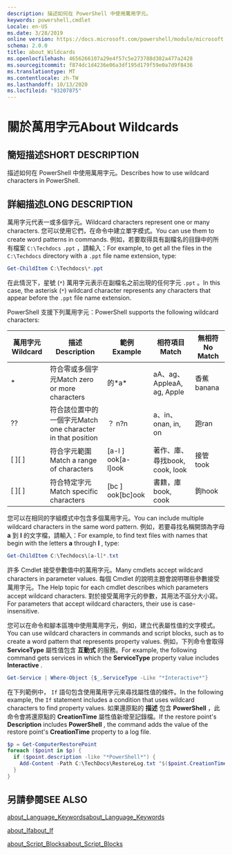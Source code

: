 ```yaml
---
description: 描述如何在 PowerShell 中使用萬用字元。
keywords: powershell,cmdlet
Locale: en-US
ms.date: 3/28/2019
online version: https://docs.microsoft.com/powershell/module/microsoft.powershell.core/about/about_wildcards?view=powershell-5.1&WT.mc_id=ps-gethelp
schema: 2.0.0
title: about_Wildcards
ms.openlocfilehash: 4656266107a29e4f57c5e273788d382a477a2428
ms.sourcegitcommit: f874dc1d4236e06a3df195d179f59e0a7d9f8436
ms.translationtype: MT
ms.contentlocale: zh-TW
ms.lasthandoff: 10/13/2020
ms.locfileid: "93207875"
---
```

# <a name="about-wildcards"></a><span data-ttu-id="801bd-104">關於萬用字元</span><span class="sxs-lookup"><span data-stu-id="801bd-104">About Wildcards</span></span>

## <a name="short-description"></a><span data-ttu-id="801bd-105">簡短描述</span><span class="sxs-lookup"><span data-stu-id="801bd-105">SHORT DESCRIPTION</span></span>

<span data-ttu-id="801bd-106">描述如何在 PowerShell 中使用萬用字元。</span><span class="sxs-lookup"><span data-stu-id="801bd-106">Describes how to use wildcard characters in PowerShell.</span></span>

## <a name="long-description"></a><span data-ttu-id="801bd-107">詳細描述</span><span class="sxs-lookup"><span data-stu-id="801bd-107">LONG DESCRIPTION</span></span>

<span data-ttu-id="801bd-108">萬用字元代表一或多個字元。</span><span class="sxs-lookup"><span data-stu-id="801bd-108">Wildcard characters represent one or many characters.</span></span> <span data-ttu-id="801bd-109">您可以使用它們，在命令中建立單字模式。</span><span class="sxs-lookup"><span data-stu-id="801bd-109">You can use them to create word patterns in commands.</span></span> <span data-ttu-id="801bd-110">例如，若要取得具有副檔名的目錄中的所有檔案 `C:\Techdocs` `.ppt` ，請輸入：</span><span class="sxs-lookup"><span data-stu-id="801bd-110">For example, to get all the files in the `C:\Techdocs` directory with a `.ppt` file name extension, type:</span></span>

```powershell
Get-ChildItem C:\Techdocs\*.ppt
```

<span data-ttu-id="801bd-111">在此情況下，星號 (`*`) 萬用字元表示在副檔名之前出現的任何字元 `.ppt` 。</span><span class="sxs-lookup"><span data-stu-id="801bd-111">In this case, the asterisk (`*`) wildcard character represents any characters that appear before the `.ppt` file name extension.</span></span>

<span data-ttu-id="801bd-112">PowerShell 支援下列萬用字元：</span><span class="sxs-lookup"><span data-stu-id="801bd-112">PowerShell supports the following wildcard characters:</span></span>

|<span data-ttu-id="801bd-113">萬用字元</span><span class="sxs-lookup"><span data-stu-id="801bd-113">Wildcard</span></span>|<span data-ttu-id="801bd-114">描述</span><span class="sxs-lookup"><span data-stu-id="801bd-114">Description</span></span>               |<span data-ttu-id="801bd-115">範例</span><span class="sxs-lookup"><span data-stu-id="801bd-115">Example</span></span> |<span data-ttu-id="801bd-116">相符項目</span><span class="sxs-lookup"><span data-stu-id="801bd-116">Match</span></span>        |<span data-ttu-id="801bd-117">無相符</span><span class="sxs-lookup"><span data-stu-id="801bd-117">No Match</span></span>|
|--------|--------------------------|--------|-------------|--------|
|\*      |<span data-ttu-id="801bd-118">符合零或多個字元</span><span class="sxs-lookup"><span data-stu-id="801bd-118">Match zero or more characters</span></span> | <span data-ttu-id="801bd-119">的\*</span><span class="sxs-lookup"><span data-stu-id="801bd-119">a\*</span></span>  | <span data-ttu-id="801bd-120">aA、ag、Apple</span><span class="sxs-lookup"><span data-stu-id="801bd-120">aA, ag, Apple</span></span> | <span data-ttu-id="801bd-121">香蕉</span><span class="sxs-lookup"><span data-stu-id="801bd-121">banana</span></span> |
|<span data-ttu-id="801bd-122">?</span><span class="sxs-lookup"><span data-stu-id="801bd-122">?</span></span>       |<span data-ttu-id="801bd-123">符合該位置中的一個字元</span><span class="sxs-lookup"><span data-stu-id="801bd-123">Match one character in that position</span></span> | <span data-ttu-id="801bd-124">？ n</span><span class="sxs-lookup"><span data-stu-id="801bd-124">?n</span></span> | <span data-ttu-id="801bd-125">a、in、on</span><span class="sxs-lookup"><span data-stu-id="801bd-125">an, in, on</span></span> | <span data-ttu-id="801bd-126">跑</span><span class="sxs-lookup"><span data-stu-id="801bd-126">ran</span></span> |
|<span data-ttu-id="801bd-127">\[ \]</span><span class="sxs-lookup"><span data-stu-id="801bd-127">\[ \]</span></span>   |<span data-ttu-id="801bd-128">符合字元範圍</span><span class="sxs-lookup"><span data-stu-id="801bd-128">Match a range of characters</span></span> | <span data-ttu-id="801bd-129">\[a-l \] ook</span><span class="sxs-lookup"><span data-stu-id="801bd-129">\[a-l\]ook</span></span> | <span data-ttu-id="801bd-130">著作、庫、尋找</span><span class="sxs-lookup"><span data-stu-id="801bd-130">book, cook, look</span></span> | <span data-ttu-id="801bd-131">接管</span><span class="sxs-lookup"><span data-stu-id="801bd-131">took</span></span> |
|<span data-ttu-id="801bd-132">\[ \]</span><span class="sxs-lookup"><span data-stu-id="801bd-132">\[ \]</span></span>   |<span data-ttu-id="801bd-133">符合特定字元</span><span class="sxs-lookup"><span data-stu-id="801bd-133">Match specific characters</span></span> | <span data-ttu-id="801bd-134">\[bc \] ook</span><span class="sxs-lookup"><span data-stu-id="801bd-134">\[bc\]ook</span></span> | <span data-ttu-id="801bd-135">書籍，庫</span><span class="sxs-lookup"><span data-stu-id="801bd-135">book, cook</span></span> | <span data-ttu-id="801bd-136">鉤</span><span class="sxs-lookup"><span data-stu-id="801bd-136">hook</span></span> |

<span data-ttu-id="801bd-137">您可以在相同的字組模式中包含多個萬用字元。</span><span class="sxs-lookup"><span data-stu-id="801bd-137">You can include multiple wildcard characters in the same word pattern.</span></span> <span data-ttu-id="801bd-138">例如，若要尋找名稱開頭為字母 **a** 到 **l** 的文字檔，請輸入：</span><span class="sxs-lookup"><span data-stu-id="801bd-138">For example, to find text files with names that begin with the letters **a** through **l** , type:</span></span>

```powershell
Get-ChildItem C:\Techdocs\[a-l]*.txt
```

<span data-ttu-id="801bd-139">許多 Cmdlet 接受參數值中的萬用字元。</span><span class="sxs-lookup"><span data-stu-id="801bd-139">Many cmdlets accept wildcard characters in parameter values.</span></span> <span data-ttu-id="801bd-140">每個 Cmdlet 的說明主題會說明哪些參數接受萬用字元。</span><span class="sxs-lookup"><span data-stu-id="801bd-140">The Help topic for each cmdlet describes which parameters accept wildcard characters.</span></span> <span data-ttu-id="801bd-141">對於接受萬用字元的參數，其用法不區分大小寫。</span><span class="sxs-lookup"><span data-stu-id="801bd-141">For parameters that accept wildcard characters, their use is case-insensitive.</span></span>

<span data-ttu-id="801bd-142">您可以在命令和腳本區塊中使用萬用字元，例如，建立代表屬性值的文字模式。</span><span class="sxs-lookup"><span data-stu-id="801bd-142">You can use wildcard characters in commands and script blocks, such as to create a word pattern that represents property values.</span></span> <span data-ttu-id="801bd-143">例如，下列命令會取得 **ServiceType** 屬性值包含 **互動式** 的服務。</span><span class="sxs-lookup"><span data-stu-id="801bd-143">For example, the following command gets services in which the **ServiceType** property value includes **Interactive** .</span></span>

```powershell
Get-Service | Where-Object {$_.ServiceType -Like "*Interactive*"}
```

<span data-ttu-id="801bd-144">在下列範例中， `If` 語句包含使用萬用字元來尋找屬性值的條件。</span><span class="sxs-lookup"><span data-stu-id="801bd-144">In the following example, the `If` statement includes a condition that uses wildcard characters to find property values.</span></span> <span data-ttu-id="801bd-145">如果還原點的 **描述** 包含 **PowerShell** ，此命令會將還原點的 **CreationTime** 屬性值新增至記錄檔。</span><span class="sxs-lookup"><span data-stu-id="801bd-145">If the restore point's **Description** includes **PowerShell** , the command adds the value of the restore point's **CreationTime** property to a log file.</span></span>

```powershell
$p = Get-ComputerRestorePoint
foreach ($point in $p) {
  if ($point.description -like "*PowerShell*") {
    Add-Content -Path C:\TechDocs\RestoreLog.txt "$($point.CreationTime)"
  }
}
```

## <a name="see-also"></a><span data-ttu-id="801bd-146">另請參閱</span><span class="sxs-lookup"><span data-stu-id="801bd-146">SEE ALSO</span></span>

[<span data-ttu-id="801bd-147">about_Language_Keywords</span><span class="sxs-lookup"><span data-stu-id="801bd-147">about_Language_Keywords</span></span>](about_Language_Keywords.md)

[<span data-ttu-id="801bd-148">about_If</span><span class="sxs-lookup"><span data-stu-id="801bd-148">about_If</span></span>](about_If.md)

[<span data-ttu-id="801bd-149">about_Script_Blocks</span><span class="sxs-lookup"><span data-stu-id="801bd-149">about_Script_Blocks</span></span>](about_Script_Blocks.md)
